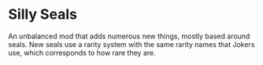 # Silly Seals

An unbalanced mod that adds numerous new things, mostly based around seals. 
New seals use a rarity system with the same rarity names that Jokers use, which corresponds to how rare they are.
